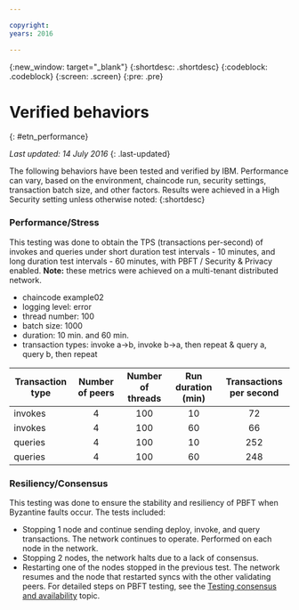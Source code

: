 ```yaml
---

copyright:
years: 2016

---
```


{:new_window: target="_blank"}
{:shortdesc: .shortdesc}
{:codeblock: .codeblock}
{:screen: .screen}
{:pre: .pre}


# Verified behaviors
{: #etn_performance}

*Last updated: 14 July 2016*
{: .last-updated}

The following behaviors have been tested and verified by IBM. Performance can vary, based on the environment, chaincode run, security settings, transaction batch size, and other factors.  Results were achieved in a High Security setting unless otherwise noted: 
{:shortdesc}

### Performance/Stress

This testing was done to obtain the TPS (transactions per-second) of invokes and queries under short duration test intervals - 10 minutes, and long duration test intervals - 60 minutes, with PBFT / Security & Privacy enabled.  **Note:** these metrics were achieved on a multi-tenant distributed network.

- chaincode example02
- logging level: error
- thread number: 100
- batch size: 1000
- duration: 10 min. and 60 min.
- transaction types: invoke a->b, invoke b->a, then repeat & query a, query b, then repeat

| Transaction type | Number of peers | Number of threads | Run duration (min) | Transactions per second |
| ----------- |:------------:|:-----:|:----------:|:----------:|
| invokes   |  4  | 100 | 10 | 72  |
| invokes   |  4  | 100 | 60 | 66  |
| queries   |  4  | 100 | 10 | 252 |
| queries   |  4  | 100 | 60 | 248 |

### Resiliency/Consensus

This testing was done to ensure the stability and resiliency of PBFT when Byzantine faults occur.  The tests included:
	
- Stopping 1 node and continue sending deploy, invoke, and query transactions.  The network continues to operate. Performed on each node in the network.
- Stopping 2 nodes, the network halts due to a lack of consensus.
- Restarting one of the nodes stopped in the previous test.  The network resumes and the node that restarted syncs with the other validating peers. For detailed steps on PBFT testing, see the [Testing consensus and availability](etn_pbft.html) topic.
